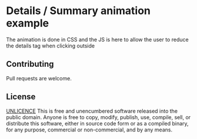 # Details / Summary animation example

The animation is done in CSS and the JS is here to allow the user to reduce the details tag when clicking outside 


## Contributing
Pull requests are welcome.


## License
[UNLICENCE](https://unlicense.org/)
This is free and unencumbered software released into the public domain.
Anyone is free to copy, modify, publish, use, compile, sell, or
distribute this software, either in source code form or as a compiled
binary, for any purpose, commercial or non-commercial, and by any
means.